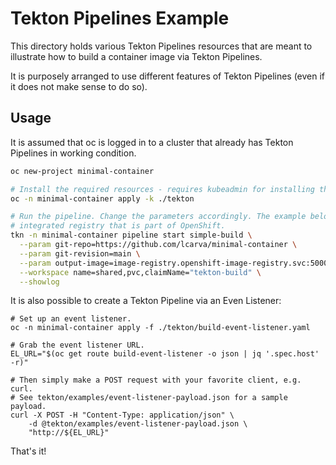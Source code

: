 # Tekton Pipelines Example

This directory holds various Tekton Pipelines resources that are meant to illustrate how to build a
container image via Tekton Pipelines.

It is purposely arranged to use different features of Tekton Pipelines (even if it does not make
sense to do so).

## Usage

It is assumed that oc is logged in to a cluster that already has Tekton Pipelines in working
condition.

```bash
oc new-project minimal-container

# Install the required resources - requires kubeadmin for installing the ClusterTask
oc -n minimal-container apply -k ./tekton

# Run the pipeline. Change the parameters accordingly. The example below relies on the
# integrated registry that is part of OpenShift.
tkn -n minimal-container pipeline start simple-build \
  --param git-repo=https://github.com/lcarva/minimal-container \
  --param git-revision=main \
  --param output-image=image-registry.openshift-image-registry.svc:5000/minimal-container/min:latest \
  --workspace name=shared,pvc,claimName="tekton-build" \
  --showlog
```

It is also possible to create a Tekton Pipeline via an Even Listener:

```
# Set up an event listener.
oc -n minimal-container apply -f ./tekton/build-event-listener.yaml

# Grab the event listener URL.
EL_URL="$(oc get route build-event-listener -o json | jq '.spec.host' -r)"

# Then simply make a POST request with your favorite client, e.g. curl.
# See tekton/examples/event-listener-payload.json for a sample payload.
curl -X POST -H "Content-Type: application/json" \
    -d @tekton/examples/event-listener-payload.json \
    "http://${EL_URL}"
```

That's it!
